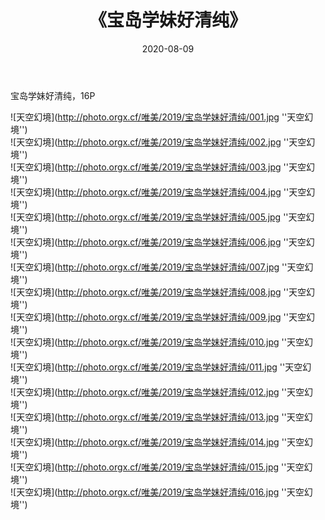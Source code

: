 ﻿---
layout: post
title:  《宝岛学妹好清纯》
date:   2020-08-09
image: http://photo.orgx.cf/唯美/2019/宝岛学妹好清纯/000.jpg
categories: [美女, 清纯, 唯美]
---

宝岛学妹好清纯，16P



![天空幻境](http://photo.orgx.cf/唯美/2019/宝岛学妹好清纯/001.jpg ''天空幻境'') <br>
![天空幻境](http://photo.orgx.cf/唯美/2019/宝岛学妹好清纯/002.jpg ''天空幻境'') <br>
![天空幻境](http://photo.orgx.cf/唯美/2019/宝岛学妹好清纯/003.jpg ''天空幻境'') <br>
![天空幻境](http://photo.orgx.cf/唯美/2019/宝岛学妹好清纯/004.jpg ''天空幻境'') <br>
![天空幻境](http://photo.orgx.cf/唯美/2019/宝岛学妹好清纯/005.jpg ''天空幻境'') <br>
![天空幻境](http://photo.orgx.cf/唯美/2019/宝岛学妹好清纯/006.jpg ''天空幻境'') <br>
![天空幻境](http://photo.orgx.cf/唯美/2019/宝岛学妹好清纯/007.jpg ''天空幻境'') <br>
![天空幻境](http://photo.orgx.cf/唯美/2019/宝岛学妹好清纯/008.jpg ''天空幻境'') <br>
![天空幻境](http://photo.orgx.cf/唯美/2019/宝岛学妹好清纯/009.jpg ''天空幻境'') <br>
![天空幻境](http://photo.orgx.cf/唯美/2019/宝岛学妹好清纯/010.jpg ''天空幻境'') <br>
![天空幻境](http://photo.orgx.cf/唯美/2019/宝岛学妹好清纯/011.jpg ''天空幻境'') <br>
![天空幻境](http://photo.orgx.cf/唯美/2019/宝岛学妹好清纯/012.jpg ''天空幻境'') <br>
![天空幻境](http://photo.orgx.cf/唯美/2019/宝岛学妹好清纯/013.jpg ''天空幻境'') <br>
![天空幻境](http://photo.orgx.cf/唯美/2019/宝岛学妹好清纯/014.jpg ''天空幻境'') <br>
![天空幻境](http://photo.orgx.cf/唯美/2019/宝岛学妹好清纯/015.jpg ''天空幻境'') <br>
![天空幻境](http://photo.orgx.cf/唯美/2019/宝岛学妹好清纯/016.jpg ''天空幻境'') <br>